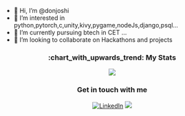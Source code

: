 - 👋 Hi, I’m @donjoshi
- 👀 I’m interested in python,pytorch,c,unity,kivy,pygame,nodeJs,django,psql...
- 🌱 I’m currently pursuing btech in CET ...
- 💞️ I’m looking to collaborate on Hackathons and projects


<h3 align="center">:chart_with_upwards_trend: My Stats</h3>
<p align="center">
  <a href="#">
    <img src="https://github-readme-streak-stats.herokuapp.com/?user=donjoshi"/>
  </a>
</p>

<h3 align="center">Get in touch with me</h3>

<p align="center">
  <a href="https://www.linkedin.com/in/don-joshi-n-b4067822a/"><img alt="LinkedIn" title="LinkedIn" src="https://img.shields.io/badge/-LinkedIn-0077B5?style=for-the-badge&logo=linkedin&logoColor=white"/></a>
  <a href="mailto: donjneelamkavil@gmail.com"><img src="https://img.shields.io/badge/Gmail-D14836?style=for-the-badge&logo=gmail&logoColor=white"></a>
  <!--- <a href="https://twitter.com/anirudh_av02"><img alt="Twitter" title="Twitter" src="https://img.shields.io/badge/-Twitter-1DA1F2?style=for-the-badge&logo=twitter&logoColor=white"/></a> --->
  <!--- <a href="#"><img src="https://komarev.com/ghpvc/?username=Anirudh-A-V&style=for-the-badge"></a> --->
  <!---
  <a href=""><img alt="Youtube" title="Youtube" src="https://img.shields.io/badge/-YouTube-red?style=for-the-badge&logo=youtube&logoColor=white"/></a>
  <a href=""><img src="https://img.shields.io/badge/DEV.TO-%230A0A0A.svg?&style=for-the-badge&logo=dev.to&logoColor=white"></a>
  <a href=""><img src="https://img.shields.io/badge/Linktree-39E09B.svg?style=for-the-badge&logo=Linktree&logoColor=white"></a>
  --->
</p>

<!---
donjoshi/donjoshi is a ✨ special ✨ repository because its `README.md` (this file) appears on your GitHub profile.
You can click the Preview link to take a look at your changes.
--->
